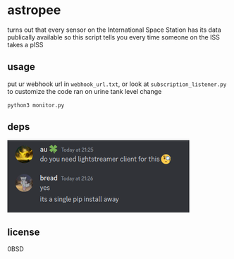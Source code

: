 # astropee
turns out that every sensor on the International Space Station has its data publically available
so this script tells you every time someone on the ISS takes a pISS

## usage
put ur webhook url in `webhook_url.txt`, or look at `subscription_listener.py` to customize the code ran on urine tank level change
```
python3 monitor.py
```

## deps
![pip3 install lightstreamer](./deps.png)

## license
0BSD
